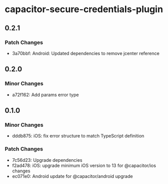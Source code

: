 # capacitor-secure-credentials-plugin

## 0.2.1

### Patch Changes

- 3a70bbf: Android: Updated dependencies to remove jcenter reference

## 0.2.0

### Minor Changes

- a72f162: Add params error type

## 0.1.0

### Minor Changes

- dddb875: iOS: fix error structure to match TypeScript definition

### Patch Changes

- 7c56d23: Upgrade dependencies
- f2ad478: iOS: upgrade minimum iOS version to 13 for @capacitor/ios changes
- ec071e0: Android update for @capacitor/android upgrade
